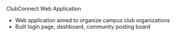 ClubConnect Web Application
- Web application aimed to organize campus club organizations
- Built login page, dashboard, community posting board
